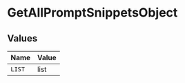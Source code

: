 # GetAllPromptSnippetsObject


## Values

| Name   | Value  |
| ------ | ------ |
| `LIST` | list   |